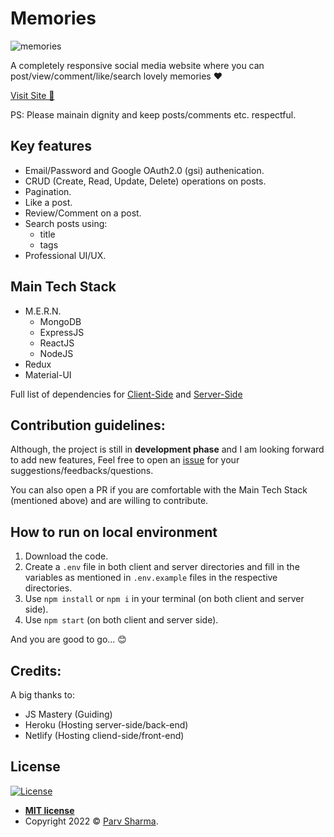 # Memories

![memories](https://user-images.githubusercontent.com/59911189/185342309-89cc3ef4-94eb-439c-a70a-433db72b4a27.png)

A completely responsive social media website where you can post/view/comment/like/search lovely memories ❤️

[Visit Site 🚀](https://ps-memories.netlify.app/)

PS: Please mainain dignity and keep posts/comments etc. respectful.

## Key features
- Email/Password and Google OAuth2.0 (gsi) authenication.
- CRUD (Create, Read, Update, Delete) operations on posts.
- Pagination.
- Like a post.
- Review/Comment on a post.
- Search posts using:
   - title
   - tags
- Professional UI/UX.

## Main Tech Stack
- M.E.R.N. 
   - MongoDB
   - ExpressJS
   - ReactJS
   - NodeJS
- Redux
- Material-UI

Full list of dependencies for [Client-Side](https://github.com/PSCoder10462/Memories/blob/main/client/package.json) and [Server-Side](https://github.com/PSCoder10462/Memories/blob/main/server/package.json)

## Contribution guidelines:
Although, the project is still in **development phase** and I am looking forward to add new features,
Feel free to open an [issue](https://github.com/PSCoder10462/Memories/issues) for your suggestions/feedbacks/questions.

You can also open a PR if you are comfortable with the Main Tech Stack (mentioned above) and are willing to contribute.

## How to run on local environment
1. Download the code.
2. Create a `.env` file in both client and server directories and fill in the variables as mentioned in `.env.example` files in the respective directories.
3. Use `npm install` or `npm i` in your terminal (on both client and server side).
4. Use `npm start` (on both client and server side).

And you are good to go... 😊

## Credits:
A big thanks to:
- JS Mastery (Guiding)
- Heroku (Hosting server-side/back-end)
- Netlify (Hosting cliend-side/front-end)

## License

[![License](http://img.shields.io/:license-mit-blue.svg?style=flat-square)](http://badges.mit-license.org)

- **[MIT license](./LICENSE.md)**
- Copyright 2022 © <a href="https://github.com/PSCoder10462" target="_blank">Parv Sharma</a>.
